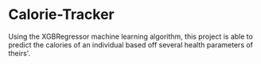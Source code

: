 # Calorie-Tracker
Using the XGBRegressor machine learning algorithm, this project is able to predict the calories of an individual based off several health parameters of theirs'.
